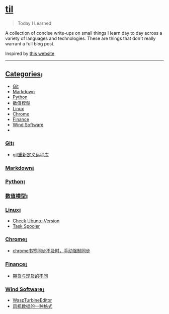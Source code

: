 # [til](https://github.com/cosplayeer/til/tree/main#til)
> Today I Learned

A collection of concise write-ups on small things I learn day to day across a variety of languages and technologies. These are things that don't really warrant a full blog post.  

Inspired by <u>[this website](https://github.com/jbranchaud/til)</u>


----
## [Categories](https://github.com/cosplayeer/til/tree/main#categories)<font size=1>🔗</font>

- <u>[Git](https://github.com/cosplayeer/til#git)</u>
- <u>[Markdown](https://github.com/cosplayeer/til#markdown)</u>
- <u>[Python](https://github.com/cosplayeer/til#python)</u>
- <u>[数值模型](https://github.com/cosplayeer/til#model)</u>
- <u>[Linux](https://github.com/cosplayeer/til#linux)</u>
- <u>[Chrome](https://github.com/cosplayeer/til#chrome)</u>
- <u>[Finance](https://github.com/cosplayeer/til#finance)</u>
- <u>[Wind Software](https://github.com/cosplayeer/til#wind)</u>
- 
### [Git](https://github.com/cosplayeer/til/tree/main#git)<font size=1>🔗</font>
- [git重新定义远程库](https://github.com/cosplayeer/til/blob/main/git/git重新定义远程库.md)
  
### [Markdown](https://github.com/cosplayeer/til/tree/main#markdown)<font size=1>🔗</font>

### [Python](https://github.com/cosplayeer/til/tree/main#python)<font size=1>🔗</font>

### [数值模型](https://github.com/cosplayeer/til/tree/main#model)<font size=1>🔗</font>

### [Linux](https://github.com/cosplayeer/til/tree/main#linux)<font size=1>🔗</font>
- <u>[Check Ubuntu Version](https://github.com/cosplayeer/til/blob/main/linux/check-ubuntu-version.md)
- <u>[Task Spooler](https://github.com/cosplayeer/til/blob/main/linux/task-spooler.md)

### [Chrome](https://github.com/cosplayeer/til#chrome)<font size=1>🔗</font>
- [chrome书签同步不及时，手动强制同步](https://github.com/cosplayeer/til/blob/main/chrome/chrome书签同步不及时.md)

### [Finance](https://github.com/cosplayeer/til#finance)<font size=1>🔗</font>
- [期货与现货的不同](https://github.com/cosplayeer/til/blob/main/finance/期货与现货的不同.md)

### [Wind Software](https://github.com/cosplayeer/til#wind)<font size=1>🔗</font>
- [WaspTurbineEditor](https://github.com/cosplayeer/til/blob/main/wind/WaspTurbineEditor.md)
- [风机数据的一种格式](https://github.com/cosplayeer/til/blob/main/wind/风机数据的一种格式.md)
